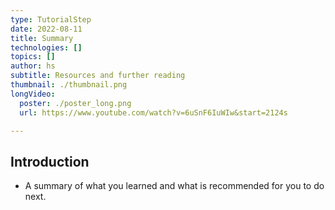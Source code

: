 ```yaml
---
type: TutorialStep
date: 2022-08-11
title: Summary
technologies: []
topics: []
author: hs
subtitle: Resources and further reading
thumbnail: ./thumbnail.png
longVideo:
  poster: ./poster_long.png
  url: https://www.youtube.com/watch?v=6uSnF6IuWIw&start=2124s

---
```


## Introduction

* A summary of what you learned and what is recommended for you to do next.